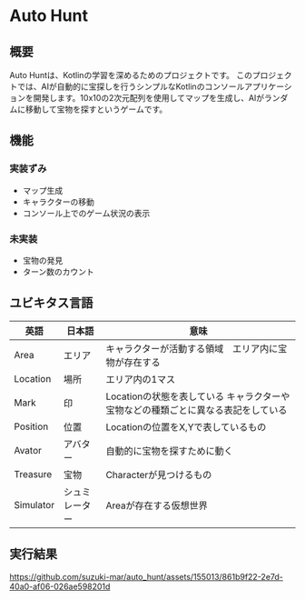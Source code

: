 # Auto Hunt
## 概要
Auto Huntは、Kotlinの学習を深めるためのプロジェクトです。
このプロジェクトでは、AIが自動的に宝探しを行うシンプルなKotlinのコンソールアプリケーションを開発します。10x10の2次元配列を使用してマップを生成し、AIがランダムに移動して宝物を探すというゲームです。

## 機能
### 実装ずみ
* マップ生成
* キャラクターの移動
* コンソール上でのゲーム状況の表示


### 未実装
* 宝物の発見 
* ターン数のカウント

## ユビキタス言語
| 英語 | 日本語 | 意味 |
|-----|-----|-----|
| Area | エリア | キャラクターが活動する領域　エリア内に宝物が存在する |
| Location | 場所 | エリア内の1マス |
| Mark | 印 | Locationの状態を表している キャラクターや宝物などの種類ごとに異なる表記をしている|
| Position | 位置 | Locationの位置をX,Yで表しているもの|
| Avator | アバター | 自動的に宝物を探すために動く |
| Treasure | 宝物| Characterが見つけるもの |
|Simulator | シュミレーター | Areaが存在する仮想世界 |

## 実行結果
https://github.com/suzuki-mar/auto_hunt/assets/155013/861b9f22-2e7d-40a0-af06-026ae598201d



